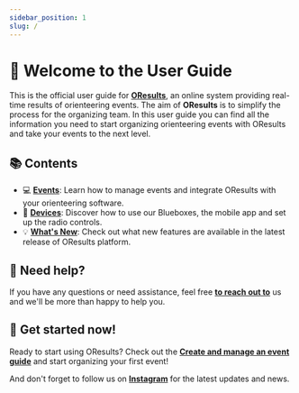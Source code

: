 ```yaml
---
sidebar_position: 1
slug: /
---
```


# 🎉 Welcome to the User Guide

This is the official user guide for **[OResults](https://oresults.eu/about)**, an online system providing real-time results of orienteering events. The aim of **OResults** is to simplify the process for the organizing team. In this user guide you can find all the information you need to start organizing orienteering events with OResults and take your events to the next level.

## 📚 Contents

- 💻 **[Events](./category/-events)**: Learn how to manage events and integrate OResults with your orienteering software.
- 🧰 **[Devices](./category/-devices)**: Discover how to use our Blueboxes, the mobile app and set up the radio controls.
- 💡 **[What's New](./whats-new.md)**: Check out what new features are available in the latest release of OResults platform.

## 🤔 Need help?

If you have any questions or need assistance, feel free **[to reach out to](https://oresults.eu/contact)** us and we'll be more than happy to help you.

## 🚀 Get started now!
Ready to start using OResults? Check out the **[Create and manage an event guide](./events/setup.md)** and start organizing your first event!

And don't forget to follow us on **[Instagram](https://www.instagram.com/oresults.eu/)** for the latest updates and news.
